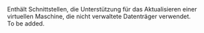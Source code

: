 <Namespace Name="Microsoft.Azure.Management.Compute.Fluent.VirtualMachineUnmanagedDataDisk.Update">
  <Docs>
    <summary>Enthält Schnittstellen, die Unterstützung für das Aktualisieren einer virtuellen Maschine, die nicht verwaltete Datenträger verwendet.</summary> 
    <remarks>To be added.</remarks>
  </Docs>
</Namespace>
